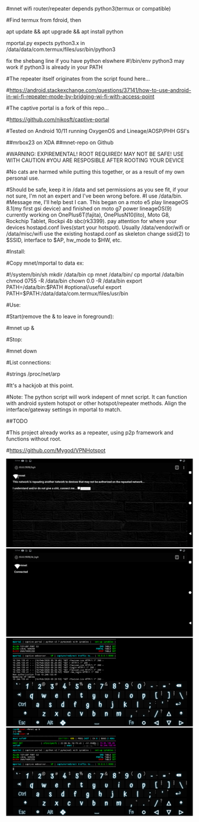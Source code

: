 #mnet wifi router/repeater depends python3(termux or compatible)

#Find termux from fdroid, then

apt update && apt upgrade && apt install python

mportal.py expects python3.x in /data/data/com.termux/files/usr/bin/python3

fix the shebang line if you have python elswhere #!/bin/env python3 may work if python3 is already in your PATH

#The repeater itself originates from the script found here...

#https://android.stackexchange.com/questions/37141/how-to-use-android-in-wi-fi-repeater-mode-by-bridging-wi-fi-with-access-point

#The captive portal is a fork of this repo...

#https://github.com/nikosft/captive-portal


#Tested on Android 10/11 running OxygenOS and Lineage/AOSP/PHH GSI's

##mrbox23 on XDA
##mnet-repo on Github


#WARNING: EXPIREMENTAL! ROOT REQUIRED! MAY NOT BE SAFE! USE WITH CAUTION
#YOU ARE RESPOSIBLE AFTER ROOTING YOUR DEVICE 


#No cats are harmed while putting this together, or as a result of my own personal use.

#Should be safe, keep it in /data and set permissions as you see fit, if your not sure, I'm not an expert and I've been wrong before. 
#I use /data/bin. 
#Message me, I'll help best I can. This began on a moto e5 play lineageOS 8.1(my first gsi device) and finished on moto g7 power lineageOS(9) currently working on OnePlus6T(fajita), OnePlusN10(lito), Moto G8, Rockchip Tablet, Rockpi 4b sbc(rk3399). pay attention for where your devices hostapd.conf lives(start your hotspot). Usually /data/vendor/wifi or /data/misc/wifi use the existing hostapd.conf as skeleton change ssid(2) to $SSID, interface to $AP, hw_mode to $HW, etc.



#Install: 


#Copy mnet/mportal to data ex:

#!/system/bin/sh
mkdir /data/bin
cp mnet /data/bin/
cp mportal /data/bin
chmod 0755 -R /data/bin
chown 0.0 -R /data/bin
export PATH=/data/bin:$PATH
#optional/useful
export PATH=$PATH:/data/data/com.termux/files/usr/bin

#Use:

#Start(remove the & to leave in foreground):

#mnet up &

#Stop:

#mnet down

#List connections:

#strings /proc/net/arp

#It's a hackjob at this point.

#Note: The python script will work indepent of mnet script. It can function with android system hotspot or other hotspot/repeater methods. Align the interface/gateway settings in mportal to match. 

##TODO

#This project already works as a repeater, using p2p framework and functions without root.

#https://github.com/Mygod/VPNHotspot

![Included captive portal page(It's click-through. Commented out within mportal is the user/password config it had originally)](https://github.com/mnet-repo/mnet/blob/master/Screenshot_20200216-052137_Firefox_Beta.png)
![Connected confirmation](https://github.com/mnet-repo/mnet/blob/master/Screenshot_20200216-052159_Firefox_Beta.png)
![Example client connection output](https://github.com/mnet-repo/mnet/blob/master/Screenshot_20200216-052250_Terminal_Emulator.png)
![Example output](https://github.com/mnet-repo/mnet/blob/master/Screenshot_20200216-051256_Terminal_Emulator.png)


